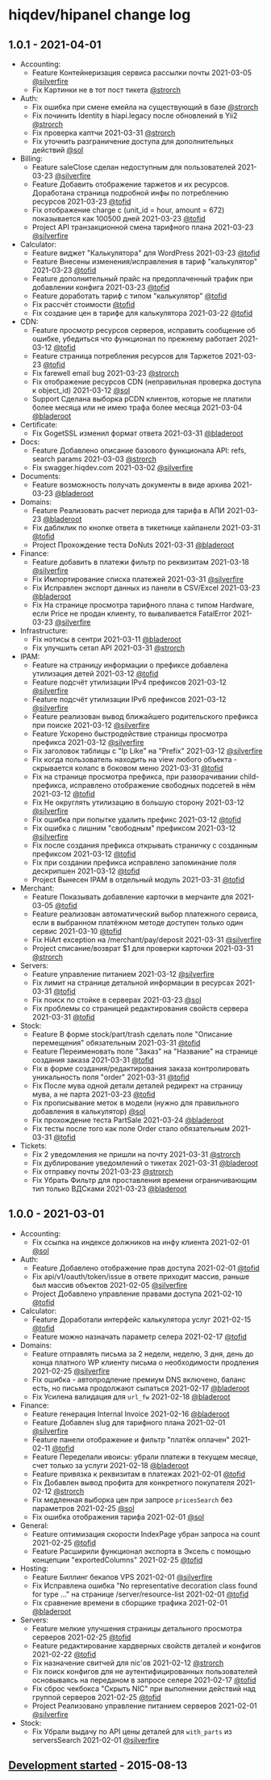 # hiqdev/hipanel change log

## 1.0.1 - 2021-04-01

- Accounting:
	- Feature Контейнеризация сервиса рассылки почты 2021-03-05 [@silverfire]
	- Fix Картинки не в тот пост тикета [@strorch]
- Auth:
	- Fix ошибка при смене емейла на существующий в базе [@strorch]
	- Fix починить Identity в hiapi.legacy после обновлений в Yii2 [@strorch]
	- Fix проверка каптчи 2021-03-31 [@strorch]
	- Fix уточнить разграничение доступа для дополнительных действий [@sol]
- Billing:
	- Feature saleClose сделан недоступным для пользователей 2021-03-23 [@silverfire]
	- Feature Добавить отображение таржетов и их ресурсов. Доработана страница подробной инфы по потреблению ресурсов 2021-03-23 [@tofid]
	- Fix отображение charge с (unit_id = hour, amount = 672) показывается как 100500 дней 2021-03-23 [@tofid]
	- Project API транзакционной смена тарифного плана 2021-03-23 [@silverfire]
- Calculator:
	- Feature виджет "Калькулятора" для WordPress 2021-03-23 [@tofid]
	- Feature Внесены изменения/исправления в тариф "калькулятор" 2021-03-23 [@tofid]
	- Feature дополнительный прайс на предоплаченный трафик при добавлении конфига 2021-03-23 [@tofid]
	- Feature доработать тариф с типом "калькулятор" [@tofid]
	- Fix рассчёт стоимости [@tofid]
	- Fix создание цен в тарифе для калькулятора 2021-03-22 [@tofid]
- CDN:
	- Feature просмотр ресурсов серверов, исправить сообщение об ошибке, убедиться что функционал по прежнему работает 2021-03-12 [@tofid]
	- Feature страница потребления ресурсов для Таржетов 2021-03-23 [@tofid]
	- Fix farewell email bug 2021-03-23 [@strorch]
	- Fix отображение ресурсов CDN (неправильная проверка доступа к object_id) 2021-03-12 [@sol]
	- Support Сделана выборка pCDN клиентов, которые не платили более месяца или не имею трафа более месяца 2021-03-04 [@bladeroot]
- Certificate:
	- Fix GogetSSL изменил формат ответа 2021-03-31 [@bladeroot]
- Docs:
	- Feature Добавлено описание базового функционала API: refs, search params 2021-03-03 [@strorch]
	- Fix swagger.hiqdev.com 2021-03-02 [@silverfire]
- Documents:
	- Feature возможность получать документы в виде архива 2021-03-23 [@bladeroot]
- Domains:
	- Feature Реализовать расчет периода для тарифа в АПИ 2021-03-23 [@bladeroot]
	- Fix даблклик по кнопке ответа в тикетнице хайпанели 2021-03-31 [@tofid]
	- Project Прохождение теста DoNuts 2021-03-31 [@bladeroot]
- Finance:
	- Feature добавить в платежи фильтр по реквизитам 2021-03-18 [@silverfire]
	- Fix Импортирование списка платежей 2021-03-31 [@silverfire]
	- Fix Исправлен экспорт данных из панели в CSV/Excel 2021-03-23 [@bladeroot]
	- Fix На странице просмотра тарифного плана с типом Hardware, если Price не продан клиенту, то вываливается FatalError 2021-03-23 [@silverfire]
- Infrastructure:
	- Fix нотисы в сентри 2021-03-11 [@bladeroot]
	- Fix улучшить сетап API 2021-03-31 [@strorch]
- IPAM:
	- Feature на страницу информации о префиксе добавлена утилизация детей 2021-03-12 [@tofid]
	- Feature подсчёт утилизации IPv4 префиксов 2021-03-12 [@silverfire]
	- Feature подсчёт утилизации IPv6 префиксов 2021-03-12 [@silverfire]
	- Feature реализован вывод ближайшего родительского префикса при поиске 2021-03-12 [@silverfire]
	- Feature Ускорено быстродействие страницы просмотра префикса 2021-03-12 [@silverfire]
	- Fix заголовок таблицы с "Ip Like" на "Prefix" 2021-03-12 [@silverfire]
	- Fix когда пользователь находить на view любого объекта - скрывается колапс в боковом меню 2021-03-31 [@tofid]
	- Fix на странице просмотра префикса, при разворачивании child-префикса, исправлено отображение свободных подсетей в нём 2021-03-12 [@tofid]
	- Fix Не округлять утилизацию в большую сторону 2021-03-12 [@silverfire]
	- Fix ошибка при попытке удалить префикс 2021-03-12 [@tofid]
	- Fix ошибка с лишним "свободным" префиксом 2021-03-12 [@silverfire]
	- Fix после создания префикса открывать страничку с созданным префиксом 2021-03-12 [@tofid]
	- Fix при создании префикса исправлено запоминание поля дескрипшен 2021-03-12 [@tofid]
	- Project Вынесен IPAM в отдельный модуль 2021-03-31 [@tofid]
- Merchant:
	- Feature Показывать добавление карточки в мерчанте для 2021-03-05 [@tofid]
	- Feature реализован автоматический выбор платежного сервиса, если в выбранном платёжном методе доступен только один сервис 2021-03-10 [@tofid]
	- Fix HiArt exception на /merchant/pay/deposit 2021-03-31 [@silverfire]
	- Project списание/возврат $1 для проверки карточки 2021-03-31 [@strorch]
- Servers:
	- Feature управление питанием 2021-03-12 [@silverfire]
	- Fix лимит на странице детальной информации в ресурсах 2021-03-31 [@tofid]
	- Fix поиск по стойке в серверах 2021-03-23 [@sol]
	- Fix проблемы со страницей редактирования свойств сервера 2021-03-31 [@tofid]
- Stock:
	- Feature В форме stock/part/trash сделать поле "Описание перемещения" обязательным 2021-03-31 [@tofid]
	- Feature Переименовать поле "Заказ" на "Название" на странице создания заказа 2021-03-31 [@tofid]
	- Fix в форме создания/редактирования заказа контролировать уникальность поля "order" 2021-03-31 [@tofid]
	- Fix После мува одной детали деталей редирект на страницу мува, а не парта 2021-03-23 [@tofid]
	- Fix прописывание меток в модели (нужно для правильного добавления в калькулятор) [@sol]
	- Fix прохождение теста PartSale 2021-03-24 [@bladeroot]
	- Fix тесты после того как поле Order стало обязательным 2021-03-31 [@tofid]
- Tickets:
	- Fix 2 уведомления не пришли на почту 2021-03-31 [@strorch]
	- Fix дублирование уведомлений о тикетах 2021-03-31 [@bladeroot]
	- Fix отправку почты 2021-03-23 [@strorch]
	- Fix Убрать Фильтр для проставления времени ограничивающим тип только ВДСками 2021-03-23 [@bladeroot]

## 1.0.0 - 2021-03-01

- Accounting:
	- Fix ссылка на индексе должников на инфу клиента 2021-02-01 [@sol]
- Auth:
	- Feature Добавлено отображение прав доступа 2021-02-01 [@tofid]
	- Fix api/v1/oauth/token/issue в ответе приходит массив, раньше был массив объектов 2021-02-05 [@silverfire]
	- Project Добавлено управление правами доступа 2021-02-10 [@tofid]
- Calculator:
	- Feature Доработали интерфейс калькулятора услуг 2021-02-15 [@tofid]
	- Feature можно назначать параметр селера 2021-02-17 [@tofid]
- Domains:
	- Feature отправлять письма за 2 недели, неделю, 3 дня, день до конца платного WP клиенту письма о необходимости продления 2021-02-25 [@silverfire]
	- Fix ошибка - автопродление премиум DNS включено, баланс есть, но письма продолжают сыпаться 2021-02-17 [@bladeroot]
	- Fix Усилена валидация для `url_fw` 2021-02-18 [@bladeroot]
- Finance:
	- Feature генерация Internal Invoice 2021-02-16 [@bladeroot]
	- Feature Добавлен slug для тарифного плана 2021-02-01 [@silverfire]
	- Feature панели отображение и фильтр "платёж оплачен" 2021-02-11 [@tofid]
	- Feature Переделали ивоисы: убрали платежи в текущем месяце, счет только за услуги 2021-02-18 [@bladeroot]
	- Feature привязка к реквизитам в платежах 2021-02-01 [@tofid]
	- Fix Добавлен вывод профита для конкретного покупателя 2021-02-12 [@strorch]
	- Fix медленная выборка цен при запросе `pricesSearch` без параметров 2021-02-25 [@sol]
	- Fix ошибка отображения тарифа 2021-02-01 [@sol]
- General:
	- Feature оптимизация скорости IndexPage убран запроса на count 2021-02-25 [@tofid]
	- Feature Расширили функционал экспорта в Эксель с помощью концепции "exportedColumns" 2021-02-25 [@tofid]
- Hosting:
	- Feature Биллинг бекапов VPS 2021-02-01 [@silverfire]
	- Fix Исправлена ошибка "No representative decoration class found for type ..." на странице /server/resource-list 2021-02-01 [@tofid]
	- Fix сравнение времени в сборщике трафика 2021-02-01 [@bladeroot]
- Servers:
	- Feature мелкие улучшения страницы детального просмотра серверов 2021-02-25 [@tofid]
	- Feature редактирование хардверных свойств деталей и конфигов 2021-02-22 [@tofid]
	- Fix назначение свитчей для nic'ов 2021-02-12 [@strorch]
	- Fix поиск конфигов для не аутентифицированных пользователей основываясь на переданом в запросе селере 2021-02-17 [@tofid]
	- Fix сброс чекбокса "Скрыть NIC" при выполнении действий над группой серверов 2021-02-25 [@tofid]
	- Project Реализовано управление питанием серверов 2021-02-01 [@silverfire]
- Stock:
	- Fix Убрали выдачу по API цены деталей для `with_parts` из serversSearch 2021-02-01 [@silverfire]

## [Development started] - 2015-08-13

[@sol]: https://github.com/hiqsol
[@hiqsol]: https://github.com/hiqsol
[sol@hiqdev.com]: https://github.com/hiqsol
[@SilverFire]: https://github.com/SilverFire
[d.naumenko.a@gmail.com]: https://github.com/SilverFire
[@tofid]: https://github.com/tafid
[@tafid]: https://github.com/tafid
[andreyklochok@gmail.com]: https://github.com/tafid
[@BladeRoot]: https://github.com/BladeRoot
[bladeroot@gmail.com]: https://github.com/BladeRoot
[@strorch]: https://github.com/strorch
[Development started]: https://github.com/hiqdev/hipanel/releases
[1.0.0]: https://github.com/hiqdev/hipanel/releases/tag/1.0.0
[1.0.1]: https://github.com/hiqdev/hipanel/releases/tag/1.0.1
